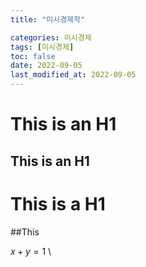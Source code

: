 ```yaml
---
title: "미시경제학"

categories: 미시경제
tags: [미시경제]
toc: false
date: 2022-09-05
last_modified_at: 2022-09-05
---
```


This is an H1
=============

This is an H1
------

# This is a H1
##This

$x+y=1$
\
